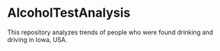 # AlcoholTestAnalysis
This repository analyzes trends of people who were found drinking and driving in Iowa, USA. 
